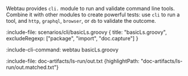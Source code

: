 Webtau provides `cli.` module to run and validate command line tools.
Combine it with other modules to create powerful tests: use `cli` to run a tool, and 
`http`, `graphql`, `browser`, or `db` to validate the outcome.

:include-file: scenarios/cli/basicLs.groovy {
  title: "basicLs.groovy",
  excludeRegexp: ["package", "import", "doc.capture"]
} 

:include-cli-command: webtau basicLs.groovy

:include-file: doc-artifacts/ls-run/out.txt {highlightPath: "doc-artifacts/ls-run/out.matched.txt"}